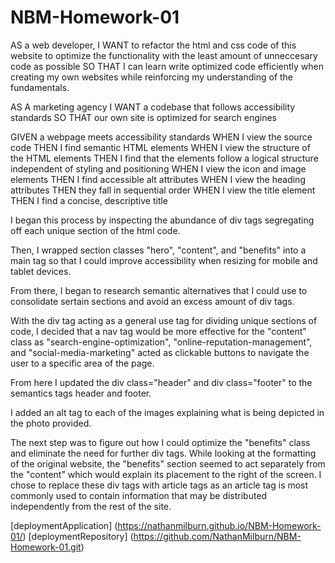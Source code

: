# NBM-Homework-01
<!--MY USER STORY -->
AS a web developer,
I WANT to refactor the html and css code of this website to optimize the functionality with the least amount of unneccesary code as possible
SO THAT I can learn write optimized code efficiently when creating my own websites while reinforcing my understanding of the fundamentals.

<!-- Supplied USER STORY -->
AS A marketing agency
I WANT a codebase that follows accessibility standards
SO THAT our own site is optimized for search engines


<!-- Acceptance Criteria -->
GIVEN a webpage meets accessibility standards
WHEN I view the source code
THEN I find semantic HTML elements
WHEN I view the structure of the HTML elements
THEN I find that the elements follow a logical structure independent of styling and positioning
WHEN I view the icon and image elements
THEN I find accessible alt attributes
WHEN I view the heading attributes
THEN they fall in sequential order
WHEN I view the title element
THEN I find a concise, descriptive title


<!-- Step-by-Step Process explanation -->
I began this process by inspecting the abundance of div tags segregating off each unique section of the html code.

Then, I wrapped section classes "hero", "content", and "benefits" into a main tag so that I could improve accessibility when resizing for mobile and tablet devices.

From there, I began to research semantic alternatives that I could use to consolidate sertain sections and avoid an excess amount of div tags. 

With the div tag acting as a general use tag for dividing unique sections of code, I decided that a nav tag would be more effective for the "content" class as "search-engine-optimization", "online-reputation-management", and "social-media-marketing" acted as clickable buttons to navigate the user to a specific area of the page. 

From here I updated the div class="header" and div class="footer" to the semantics tags header and footer.

I added an alt tag to each of the images explaining what is being depicted in the photo provided.

The next step was to figure out how I could optimize the "benefits" class and eliminate the need for further div tags. While looking at the formatting of the original website, the "benefits" section seemed to act separately from the "content" which would explain its placement to the right of the screen. I chose to replace these div tags with article tags as an article tag is most commonly used to contain information that may be distributed independently from the rest of the site.


<!-- Deployment URLs for Application and Github -->
[deploymentApplication] (https://nathanmilburn.github.io/NBM-Homework-01/)
[deploymentRepository] (https://github.com/NathanMilburn/NBM-Homework-01.git)

